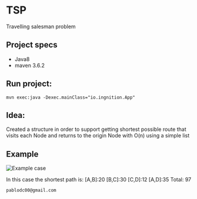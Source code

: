 # TSP
Travelling salesman problem


## Project specs
* Java8
* maven 3.6.2


## Run project:
`mvn exec:java -Dexec.mainClass="io.ingnition.App"`


## Idea:
Created a structure in order to support 
getting shortest possible route that visits each Node and returns to the origin Node
with O(n) using a simple list


## Example
![Example case](https://upload.wikimedia.org/wikipedia/commons/3/30/Weighted_K4.svg)

In this case the shortest path is:
[A,B]:20
[B,C]:30
[C,D]:12
[A,D]:35
Total: 97

`pablodc00@gmail.com`







